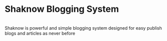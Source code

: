 <h1> Shaknow Blogging System </h1>
<br>
Shaknow is powerful and simple blogging system designed for easy publish blogs and articles as never before
